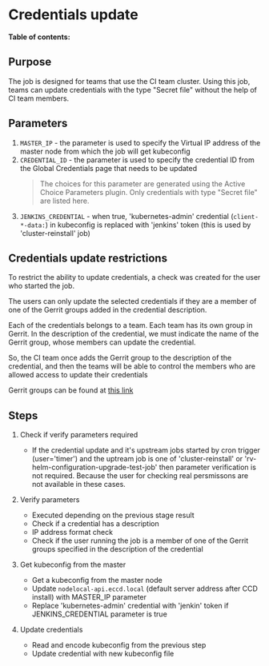 # Credentials update

**Table of contents:**
<!-- START doctoc
...
END doctoc -->

## Purpose

The job is designed for teams that use the CI team cluster. Using this job, teams can update credentials with the type "Secret file" without the help of CI team members.

## Parameters

1. `MASTER_IP` - the parameter is used to specify the Virtual IP address of the master node from which the job will get kubeconfig
1. `CREDENTIAL_ID` - the parameter is used to specify the credential ID from the Global Credentials page that needs to be updated
    > The choices for this parameter are generated using the Active Choice Parameters plugin. Only credentials with type "Secret file" are listed here.
1. `JENKINS_CREDENTIAL` - when true, 'kubernetes-admin' credential (`client-*-data:`) in kubeconfig is replaced with 'jenkins' token (this is used by 'cluster-reinstall' job)

## Credentials update restrictions

To restrict the ability to update credentials, a check was created for the user who started the job.

The users can only update the selected credentials if they are a member of one of the Gerrit groups added in the credential description.

Each of the credentials belongs to a team. Each team has its own group in Gerrit.
In the description of the credential, we must indicate the name of the Gerrit group, whose members can update the credential.

So, the CI team once adds the Gerrit group to the description of the credential, and then the teams will be able to control the members who are allowed access to update their credentials

Gerrit groups can be found at [this link](https://gerrit.ericsson.se/#/admin/groups/)

## Steps

1. Check if verify parameters required

    * If the credential update and it's upstream jobs started by cron trigger (user='timer') and the uptream job is one of 'cluster-reinstall' or 'rv-helm-configuration-upgrade-test-job' then parameter verification is not required. Because the user for checking real persmissons are not available in these cases.

1. Verify parameters
    * Executed depending on the previous stage result
    * Check if a credential has a description
    * IP address format check
    * Check if the user running the job is a member of one of the Gerrit groups specified in the description of the credential

1. Get kubeconfig from the master

    * Get a kubeconfig from the master node
    * Update `nodelocal-api.eccd.local` (default server address after CCD install) with MASTER_IP parameter
    * Replace 'kubernetes-admin' credential with 'jenkin' token if JENKINS_CREDENTIAL parameter is true

1. Update credentials

    * Read and encode kubeconfig from the previous step
    * Update credential with new kubeconfig file
